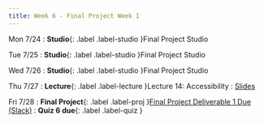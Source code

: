 ```yaml
---
title: Week 6 - Final Project Week 1
---
```


Mon 7/24
: **Studio**{: .label .label-studio }Final Project Studio

Tue 7/25
: **Studio**{: .label .label-studio }Final Project Studio 

Wed 7/26
: **Studio**{: .label .label-studio }Final Project Studio

Thu 7/27
: **Lecture**{: .label .label-lecture }Lecture 14: Accessibility
  : [Slides](#)

Fri 7/28
: **Final Project**{: .label .label-proj }[Final Project Deliverable 1 Due (Slack)](#)
: **Quiz 6 due**{: .label .label-quiz }